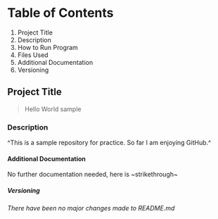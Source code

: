 # Table of Contents
1. Project Title 
2. Description 
3. How to Run Program 
4. Files Used 
5. Additional Documentation 
6. Versioning 

## Project Title
> Hello World sample 

### Description
^This is a sample repository for practice. So far I am enjoying GitHub.^

#### Additional Documentation
No further documentation needed, here is ~strikethrough~

##### Versioning
*There have been no major changes made to README.md*
